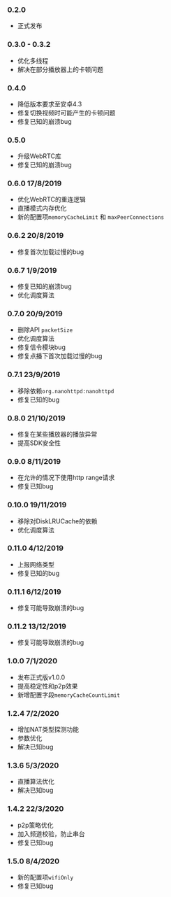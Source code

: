 
### 0.2.0
- 正式发布

### 0.3.0 - 0.3.2
- 优化多线程
- 解决在部分播放器上的卡顿问题

### 0.4.0
- 降低版本要求至安卓4.3
- 修复切换视频时可能产生的卡顿问题
- 修复已知的崩溃bug

### 0.5.0
- 升级WebRTC库
- 修复已知的崩溃bug

### 0.6.0 17/8/2019
- 优化WebRTC的重连逻辑
- 直播模式内存优化
- 新的配置项`memoryCacheLimit` 和 `maxPeerConnections`

### 0.6.2 20/8/2019
- 修复首次加载过慢的bug

### 0.6.7 1/9/2019
- 修复已知的崩溃bug
- 优化调度算法

### 0.7.0 20/9/2019
- 删除API `packetSize`
- 优化调度算法
- 修复信令模块bug
- 修复点播下首次加载过慢的bug

### 0.7.1 23/9/2019
- 移除依赖`org.nanohttpd:nanohttpd`
- 修复已知的bug

### 0.8.0 21/10/2019
- 修复在某些播放器的播放异常
- 提高SDK安全性

### 0.9.0 8/11/2019
- 在允许的情况下使用http range请求
- 修复已知bug

### 0.10.0 19/11/2019
- 移除对DiskLRUCache的依赖
- 优化调度算法

### 0.11.0 4/12/2019
- 上报网络类型
- 修复已知的bug

### 0.11.1 6/12/2019
- 修复可能导致崩溃的bug

### 0.11.2 13/12/2019
- 修复可能导致崩溃的bug

### 1.0.0 7/1/2020
- 发布正式版v1.0.0
- 提高稳定性和p2p效果
- 新增配置字段`memoryCacheCountLimit`

### 1.2.4 7/2/2020
- 增加NAT类型探测功能
- 参数优化
- 解决已知bug

### 1.3.6 5/3/2020
- 直播算法优化
- 解决已知bug

### 1.4.2 22/3/2020
- p2p策略优化
- 加入频道校验，防止串台
- 修复已知bug

### 1.5.0 8/4/2020
- 新的配置项`wifiOnly`
- 修复已知bug